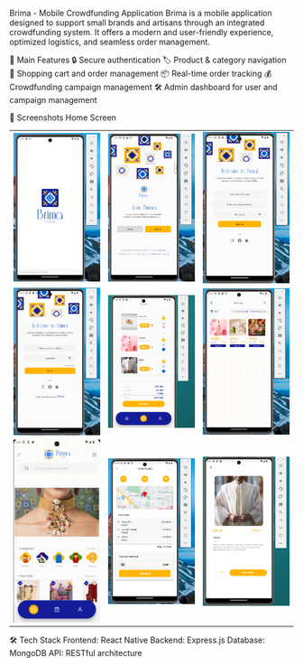 Brima - Mobile Crowdfunding Application
Brima is a mobile application designed to support small brands and artisans through an integrated crowdfunding system. 
It offers a modern and user-friendly experience, optimized logistics, and seamless order management.

🚀 Main Features
🔒 Secure authentication
🏷️ Product & category navigation
🛒 Shopping cart and order management
📦 Real-time order tracking
💰 Crowdfunding campaign management
🛠️ Admin dashboard for user and campaign management

📸 Screenshots
Home Screen
<div align="center"> <table> <tr> <td><img width="200" src="https://raw.githubusercontent.com/ahmedouvadel/Brima-app-back/main/screenshots/01.png"></td> <td><img width="200" src="https://raw.githubusercontent.com/ahmedouvadel/Brima-app-back/main/screenshots/02.png"></td> <td><img width="200" src="https://raw.githubusercontent.com/ahmedouvadel/Brima-app-back/main/screenshots/03.png"></td> </tr> <tr> <td><img width="200" src="https://raw.githubusercontent.com/ahmedouvadel/Brima-app-back/main/screenshots/04.png"></td> <td><img width="200" src="https://raw.githubusercontent.com/ahmedouvadel/Brima-app-back/main/screenshots/05.png"></td> <td><img width="200" src="https://raw.githubusercontent.com/ahmedouvadel/Brima-app-back/main/screenshots/06.png"></td> </tr> <tr> <td><img width="200" src="https://raw.githubusercontent.com/ahmedouvadel/Brima-app-back/main/screenshots/07.png"></td> <td><img width="200" src="https://raw.githubusercontent.com/ahmedouvadel/Brima-app-back/main/screenshots/08.png"></td> <td><img width="200" src="https://raw.githubusercontent.com/ahmedouvadel/Brima-app-back/main/screenshots/detail.png"></td> </tr> </table> </div>

🛠️ Tech Stack
Frontend: React Native
Backend: Express.js
Database: MongoDB
API: RESTful architecture
